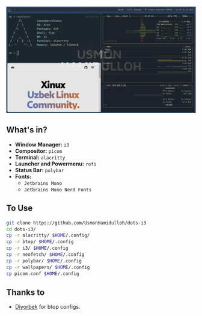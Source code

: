 ![Screenshot](assets/dots-i3.png)

## What's in?
- **Window Manager:** `i3`
- **Compositor:** `picom`
- **Terminal:** `alacritty`
- **Launcher and Powermenu:** `rofi`
- **Status Bar:** `polybar`
- **Fonts:**
  - `Jetbrains Mono`
  - `Jetbrains Mono Nerd Fonts`

## To Use

```bash
git clone https://github.com/UsmonHamidulloh/dots-i3
cd dots-i3/
cp -r alacritty/ $HOME/.config/
cp -r btop/ $HOME/.config
cp -r i3/ $HOME/.config
cp -r neofetch/ $HOME/.config
cp -r polybar/ $HOME/.config
cp -r wallpapers/ $HOME/.config
cp picom.conf $HOME/.config
```

## Thanks to
- [Diyorbek](https://github.com/DiyorbekOlimov) for btop configs.
